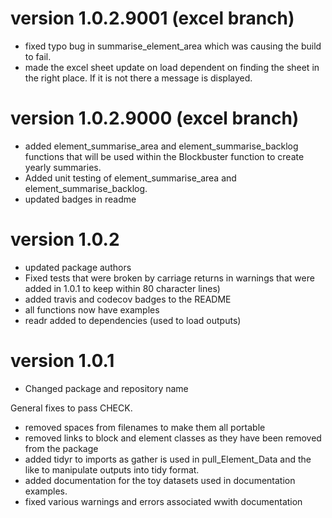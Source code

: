 # version 1.0.2.9001 (excel branch)

* fixed typo bug in summarise_element_area which was causing the build to fail.
* made the excel sheet update on load dependent on finding the sheet in the right place.  If it is not there a message is displayed.

# version 1.0.2.9000 (excel branch)

* added element_summarise_area and element_summarise_backlog functions that will
be used within the Blockbuster function to create yearly summaries.
* Added unit testing of element_summarise_area and element_summarise_backlog.
* updated badges in readme

# version 1.0.2

* updated package authors
* Fixed tests that were broken by carriage returns in warnings that were added in 1.0.1 to keep within 80 character lines)
* added travis and codecov badges to the README
* all functions now have examples
* readr added to dependencies (used to load outputs)

# version 1.0.1

* Changed package and repository name

General fixes to pass CHECK.

* removed spaces from filenames to make them all portable
* removed links to block and element classes as they have been removed from 
the package
* added tidyr to imports as gather is used in pull_Element_Data and the like to 
manipulate outputs into tidy format.
* added documentation for the toy datasets used in documentation examples.
* fixed various warnings and errors associated wwith documentation
